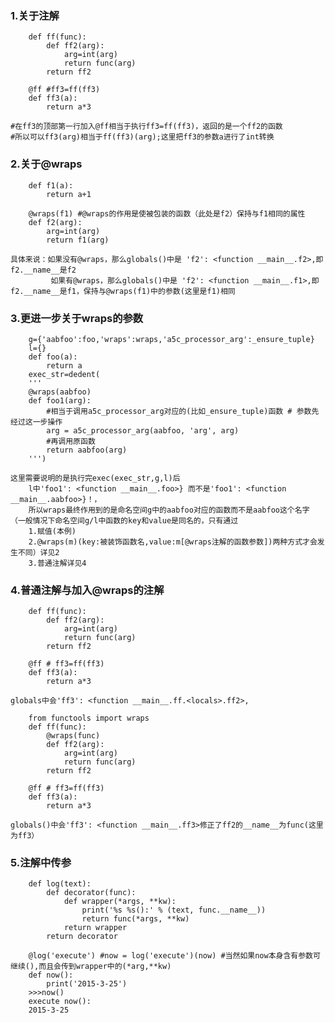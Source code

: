 ### 1.关于注解
```
	def ff(func):
		def ff2(arg):
			arg=int(arg)
			return func(arg)
		return ff2

	@ff #ff3=ff(ff3)
	def ff3(a):
		return a*3
```
	#在ff3的顶部第一行加入@ff相当于执行ff3=ff(ff3)，返回的是一个ff2的函数
	#所以可以ff3(arg)相当于ff(ff3)(arg);这里把ff3的参数a进行了int转换
### 2.关于@wraps
```
	def f1(a):
		return a+1

	@wraps(f1) #@wraps的作用是使被包装的函数（此处是f2）保持与f1相同的属性
	def f2(arg):
		arg=int(arg)
		return f1(arg)
```
	具体来说：如果没有@wraps，那么globals()中是 'f2': <function __main__.f2>,即f2.__name__是f2
	         如果有@wraps，那么globals()中是 'f2': <function __main__.f1>,即f2.__name__是f1，保持与@wraps(f1)中的参数(这里是f1)相同
### 3.更进一步关于wraps的参数
```
	g={'aabfoo':foo,'wraps':wraps,'a5c_processor_arg':_ensure_tuple}
	l={}
	def foo(a):
		return a
	exec_str=dedent(
	'''
	@wraps(aabfoo)
	def foo1(arg):
		#相当于调用a5c_processor_arg对应的(比如_ensure_tuple)函数 # 参数先经过这一步操作
		arg = a5c_processor_arg(aabfoo, 'arg', arg)
		#再调用原函数
		return aabfoo(arg)
	''')
```
	这里需要说明的是执行完exec(exec_str,g,l)后
		l中'foo1': <function __main__.foo>} 而不是'foo1': <function __main__.aabfoo>}！，
		所以wraps最终作用到的是命名空间g中的aabfoo对应的函数而不是aabfoo这个名字 
	（一般情况下命名空间g/l中函数的key和value是同名的，只有通过
		1.赋值(本例)
		2.@wraps(m)(key:被装饰函数名,value:m[@wraps注解的函数参数])两种方式才会发生不同）详见2
		3.普通注解详见4
### 4.普通注解与加入@wraps的注解
```
	def ff(func):
		def ff2(arg):
			arg=int(arg)
			return func(arg)
		return ff2

	@ff # ff3=ff(ff3)
	def ff3(a):
		return a*3
```
	globals中会'ff3': <function __main__.ff.<locals>.ff2>,

```
	from functools import wraps
	def ff(func):
		@wraps(func)
		def ff2(arg):
			arg=int(arg)
			return func(arg)
		return ff2

	@ff # ff3=ff(ff3)
	def ff3(a):
		return a*3
```
	globals()中会'ff3': <function __main__.ff3>修正了ff2的__name__为func(这里为ff3）
### 5.注解中传参
```
	def log(text):
		def decorator(func):
			def wrapper(*args, **kw):
				print('%s %s():' % (text, func.__name__))
				return func(*args, **kw)
			return wrapper
		return decorator
	
	@log('execute') #now = log('execute')(now) #当然如果now本身含有参数可继续(),而且会传到wrapper中的(*arg,**kw)
	def now():
		print('2015-3-25')
	>>>now()	
	execute now():
	2015-3-25
```
